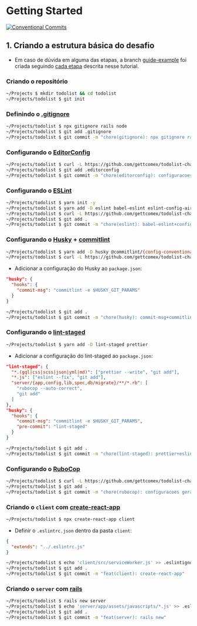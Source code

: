 # Getting Started

[![Conventional Commits](https://img.shields.io/badge/Conventional%20Commits-1.0.0-yellow.svg)](https://conventionalcommits.org)

## 1. Criando a estrutura básica do desafio

- Em caso de dúvida em alguma das etapas, a branch [guide-example](https://github.com/gettcomex/todolist-challenge/tree/guide-example) foi criada seguindo [cada etapa](https://github.com/gettcomex/todolist-challenge/commits/guide-example) descrita nesse tutorial.

### Criando o repositório

```bash
~/Projects $ mkdir todolist && cd todolist
~/Projects/todolist $ git init
```

### Definindo o [.gitignore](https://git-scm.com/docs/gitignore)

```bash
~/Projects/todolist $ npx gitignore rails node
~/Projects/todolist $ git add .gitignore
~/Projects/todolist $ git commit -m "chore(gitignore): npx gitignore rails node"
```

### Configurando o [EditorConfig](https://editorconfig.org/)

```bash
~/Projects/todolist $ curl -L https://github.com/gettcomex/todolist-challenge/raw/master/.editorconfig > .editorconfig
~/Projects/todolist $ git add .editorconfig
~/Projects/todolist $ git commit -m "chore(editorconfig): configuracoes gerais"
```

### Configurando o [ESLint](https://eslint.org/)

```bash
~/Projects/todolist $ yarn init -y
~/Projects/todolist $ yarn add -D eslint babel-eslint eslint-config-airbnb eslint-plugin-import eslint-plugin-jsx-a11y eslint-plugin-react
~/Projects/todolist $ curl -L https://github.com/gettcomex/todolist-challenge/raw/master/.eslintrc.js > .eslintrc.js
~/Projects/todolist $ git add .
~/Projects/todolist $ git commit -m "chore(eslint): babel-eslint+config-airbnb"
```

### Configurando o [Husky](https://github.com/typicode/husky) + [commitlint](https://github.com/marionebl/commitlint)

```bash
~/Projects/todolist $ yarn add -D husky @commitlint/{config-conventional,cli}
~/Projects/todolist $ curl -L https://github.com/gettcomex/todolist-challenge/raw/master/.commitlintrc.json > .commitlintrc.json
```

- Adicionar a configuração do Husky ao `package.json`:

```json
"husky": {
  "hooks": {
    "commit-msg": "commitlint -e $HUSKY_GIT_PARAMS"
  }
}
```

```bash
~/Projects/todolist $ git add .
~/Projects/todolist $ git commit -m "chore(husky): commit-msg+commitlint"
```

### Configurando o [lint-staged](https://github.com/okonet/lint-staged)

```bash
~/Projects/todolist $ yarn add -D lint-staged prettier
```

- Adicionar a configuração do lint-staged ao `package.json`:

```json
"lint-staged": {
  "*.(gql|css|scss|json|yml|md)": ["prettier --write", "git add"],
  "*.js": ["eslint --fix", "git add"],
  "server/{app,config,lib,spec,db/migrate}/**/*.rb": [
    "rubocop --auto-correct",
    "git add"
  ]
},
"husky": {
  "hooks": {
    "commit-msg": "commitlint -e $HUSKY_GIT_PARAMS",
    "pre-commit": "lint-staged"
  }
}
```

```bash
~/Projects/todolist $ git add .
~/Projects/todolist $ git commit -m "chore(lint-staged): prettier+eslint+rubocop"
```

### Configurando o [RuboCop](https://github.com/rubocop-hq/rubocop)

```bash
~/Projects/todolist $ curl -L https://github.com/gettcomex/todolist-challenge/raw/master/.rubocop.yml > .rubocop.yml
~/Projects/todolist $ git add .
~/Projects/todolist $ git commit -m "chore(rubocop): configuracoes gerais"
```

### Criando o `client` com [create-react-app](https://github.com/facebook/create-react-app)

```bash
~/Projects/todolist $ npx create-react-app client
```

- Definir o `.eslintrc.json` dentro da pasta `client`:

```json
{
  "extends": "../.eslintrc.js"
}
```

```bash
~/Projects/todolist $ echo 'client/src/serviceWorker.js' >> .eslintignore
~/Projects/todolist $ git add .
~/Projects/todolist $ git commit -m "feat(client): create-react-app"
```

### Criando o `server` com [rails](https://github.com/rails/rails)

```bash
~/Projects/todolist $ rails new server
~/Projects/todolist $ echo 'server/app/assets/javascripts/*.js' >> .eslintignore
~/Projects/todolist $ git add .
~/Projects/todolist $ git commit -m "feat(server): rails new"
```
